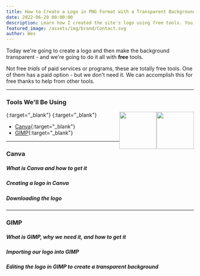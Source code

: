 ```yaml
---
title: How to Create a Logo in PNG Format with a Transparent Background For Free
date: 2022-06-20 00:00:00
description: Learn how I created the site's logo using free tools. You'll also learn how to make the background transparent.
featured_image: /assets/img/brand/Contact.svg
author: Wes
---
```


Today we're going to create a logo and then make the background transparent - and we're going to do it all with **free** tools. 

Not free *trials* of paid services or programs, these are totally free tools. One of them has a paid option - but we don't need it. We can accomplish this
for free thanks to help from other tools.

---
### Tools We'll Be Using
[<img src="https://marcas-logos.net/wp-content/uploads/2020/01/Canva-logo.png" style="width: 100px; float: right;">](https://www.canva.com){:target="_blank"}
[<img src="https://www.gimp.org/images/frontpage/wilber-big.png" style="width:100px; float:right;">](https://gimp.org){:target="_blank"}
* [Canva](https://www.canva.com){:target="_blank"}
* [GIMP](https://www.gimp.org){:target="_blank"}

---
### Canva


##### What is Canva and how to get it

##### Creating a logo in Canva

##### Downloading the logo

---
### GIMP

##### What is GIMP, why we need it, and how to get it

##### Importing our logo into GIMP

##### Editing the logo in GIMP to create a transparent background